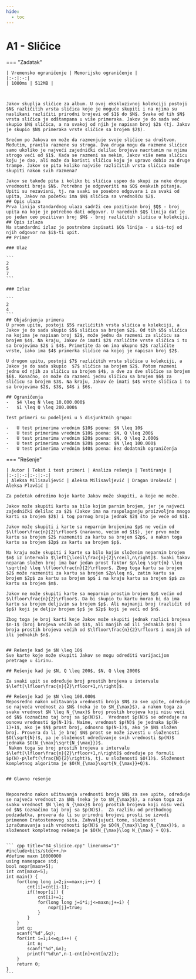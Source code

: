 ```yaml
---
hide:
  - toc
---
```


# A1 - Sličice

=== "Zadatak"
	
	| Vremensko ograničenje | Memorijsko ograničenje |
	|:-:|:-:|
	| 1000ms | 512MB |
	
	
	
	Jakov skuplja sličice za album. U ovoj ekskluzivnoj kolekciji postoji $N$ različitih vrsta sličica koje je moguće skupiti i na njima su naslikani različiti prirodni brojevi od $1$ do $N$. Svaka od tih $N$ vrsta sličica je odštampana u više primeraka. Jakov je do sada već skupio $N$ sličica, a na svakoj od njih je napisan broj $2$ (tj. Jakov je skupio $N$ primeraka vrste sličice sa brojem $2$).
	
	Srećom po Jakova on može da razmenjuje svoje sličice sa društvom. Međutim, pravila razmene su stroga. Dva druga mogu da razmene sličice samo ukoliko je najveći zajednički delilac brojeva nacrtanim na njima strogo veći od $1$. Kada se razmeni sa nekim, Jakov više nema sličicu koju je dao, ali može da koristi sličicu koju je upravo dobio za druge trampe. Jakov se pita koliko najviše različitih vrsta sličica može skupiti nakon svih razmena?
	
	Jakov se takođe pita i koliko bi sličica uspeo da skupi za neke druge vrednosti broja $N$. Potrebno je odgovoriti na $Q$ ovakvih pitanja. Upiti su nezavisni, tj. na svaki se posebno odgovara i za svaki od upita, Jakov na početku ima $N$ sličica sa vrednošću $2$.
	## Opis ulaza
	Prva linija standardnog ulaza sadrži ceo pozitivan broj $Q$ - broj upita na koje je potrebno dati odgovor. U narednih $Q$ linija dat je po jedan ceo pozitivan broj $N$ - broj različitih sličica u kolekciji.
	## Opis izlaza
	Na standardni izlaz je postrebno ispisati $Q$ linija - u $i$-toj od njih odgovor na $i$-ti upit.
	## Primer
	
	### Ulaz
	
	```
	2
	5
	7
	```
	
	### Izlaz
	
	```
	2
	4
	```
	## Objašnjenja primera
	U prvom upitu, postoji $5$ različitih vrsta sličica u kolekciji, a Jakov je do sada skupio $5$ sličica sa brojem $2$. Od tih $5$ sličica na kojima je napisan broj $2$, može jednu da razmeni za sličicu sa brojem $4$. Na kraju, Jakov će imati $2$ različite vrste sličica i to sa brojevima $2$ i $4$. Primetite da on ima ukupno $2$ različite vrste, iako ima $4$ primerka sličice na kojoj je napisan broj $2$.
	
	U drugom upitu, postoji $7$ različitih vrsta sličica u kolekciji, a Jakov je do sada skupio  $7$ sličica sa brojem $2$. Potom razmeni jednu od njih za sličicu sa brojem $4$, a dve za dve sličice sa brojem $6$. Konačno, on može da razmeni jednu sličicu sa brojem $6$ za sličicu sa brojem $3$. Na kraju, Jakov će imati $4$ vrste sličica i to sa brojevima $2$, $3$, $4$ i $6$.
	
	## Ograničenja
	-   $4 \leq N \leq 10.000.000$
	-   $1 \leq Q \leq 200.000$
	
	Test primeri su podeljeni u 5 disjunktnih grupa:
	
	-   U test primerima vrednim $10$ poena: $N \leq 10$
	-   U test primerima vrednim $10$ poena: $N, Q \leq 200$
	-   U test primerima vrednim $20$ poena: $N, Q \leq 2.000$
	-   U test primerima vrednim $20$ poena: $N \leq 100.000$
	-   U test primerima vrednim $40$ poena: Bez dodatnih ograničenja
	
=== "Rešenje"
	
	| Autor | Tekst i test primeri | Analiza rеšenja | Testiranje |
	|:-:|:-:|:-:|:-:|
	| Aleksa Milisavljević | Aleksa Milisavljević | Dragan Urošević | Aleksa Plavšić |
	
	Za početak odredimo koje karte Jakov može skupiti, a koje ne može.
	
	Jakov može skupiti kartu sa bilo kojim parnim brojem, jer je najveći zajednički delilac za $2$ (Jakov ima na raspolaganju proizvoljno mnogo karti sa brojem $2$) i tog parnog broja jednak $2$ što je veće od $1$.
	
	Jakov može skupiti i karte sa neparnim brojevima $p$ ne većim od $\lfloor\frac{n}{2}\rfloor$ (naravno, većim od $1$), jer prvo može kartu sa brojem $2$ razmeniti za kartu sa brojem $2p$, a nakon toga kartu sa brojem $2p$ za kartu sa brojem $p$.
	
	Na kraju može skupiti i karte sa bilo kojim složenim neparnim brojem $m$ iz intervala $\left[\lceil\frac{n}{2}\rceil,n\right]$. Svaki takav neparan složen broj ima bar jedan prost faktor $p\leq \sqrt{m} \leq \sqrt{n} \leq \lfloor\frac{n}{2}\rfloor$. Zbog toga kartu sa brojem $2$ može razmeniti za kartu sa brojem $2p\leq n$, zatim kartu sa brojem $2p$ za kartu sa brojem $p$ i na kraju kartu sa brojem $p$ za kartu sa brojem $m$.
	
	Jakov ne može skupiti karte sa neparnim prostim brojem $p$ većim od $\lfloor\frac{n}{2}\rfloor$. Da bi skupio tu kartu morao bi da ima kartu sa brojem deljivim sa brojem $p$. Ali najmanji broj (različit od $p$) koji je deljiv brojem $p$ je $2p$ koji je veći od $n$.
	
	Zbog toga je broj karti koje Jakov može skupiti jednak razlici brojeva $n-1$ (broj brojeva većih od $1$, ali manjih od ili jednakih $n$) i broja prostih brojeva većih od $\lfloor\frac{n}{2}\rfloor$ i manjih od ili jednakih $n$.
	
	  
	## Rešenje kad je $N \leq 10$
	Sve karte koje može skupiti Jakov se mogu odrediti varijacijom pretrage u širinu.
	
	## Rešenje kad je $N, Q \leq 200$, $N, Q \leq 2000$
	
	Za svaki upit se određuje broj prostih brojeva u intervalu $\left[\lfloor\frac{n}{2}\rfloor+1,n\right]$.
	
	## Rešenje kad je $N \leq 100.000$
	Neposredno nakon učitavanja vrednosti broja $N$ za sve upite, određuje se najveća vrednost za $N$ (neka je to $N_{\max}$), a nakon toga za svaku vrednost $N \leq N_{\max}$ broj prostih brojeva koji nisu veći od $N$ (označimo taj broj sa $p(N)$).  Vrednost $p(N)$ se određuje na osnovu vrednosti $p(N-1)$. Naime, vrednost $p(N)$ je jednaka $p(N-1)+1$, ako je $N$ prost broj, odnosno $p(N-1)$, ako je $N$ složen broj. Provera da li je broj $N$ prost se može izvesti u složenosti $O(\sqrt{N})$, pa je složenost određivanje svih vrednosti $p(N)$ jednaka $O(N_{\max}\sqrt{N_{\max}})$.
	 Nakon toga se broj prostih brojeva u intervalu  $\left[\lfloor\frac{n}{2}\rfloor+1,n\right]$ određuje po formuli $p(N)-p\left(\frac{N}{2}\right)$, tj. u složenosti $O(1)$. Složenost kompletnog algoritma je $O(N_{\max}\sqrt{N_{\max}}+Q)$.
	
	
	## Glavno rešenje
	
	
	Neposredno nakon učitavanja vrednosti broja $N$ za sve upite, određuje se najveća vrednost za $N$ (neka je to $N_{\max}$), a nakon toga za svaku vrednost $N \leq N_{\max}$ broj prostih brojeva koji nisu veći od $N$ (označimo taj broj sa $p(N)$).  Za razliku od prethodnog podzadatka, provera da li su prirodni brojevi prosti se izvodi primenom Eratostenovog sita. Zahvaljujući tome, složenost izračunavanja svih vrednosti $p(N)$ je $O(N_{\max}\log N_{\max})$, a složenost kompletnog rešenja je $O(N_{\max}\log N_{\max} + Q)$.
	
	
	``` cpp title="04_slicice.cpp" linenums="1"
	#include<bits/stdc++.h>
	#define maxn 10000000
	using namespace std;
	bool nopr[maxn+5];
	int cnt[maxn+5];
	int main() {
		for(long long i=2;i<=maxn;i++) {
			cnt[i]=cnt[i-1];
			if(!nopr[i]) {
				cnt[i]+=1;
				for(long long j=i*i;j<=maxn;j+=i) {
					nopr[j]=true;
				}
			}
		}
		int q;
		scanf("%d",&q);
		for(int i=1;i<=q;i++) {
			int n;
			scanf("%d",&n);
			printf("%d\n",n-1-cnt[n]+cnt[n/2]);
		}
		return 0;
	}
	```
